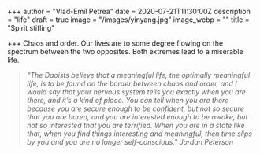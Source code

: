 +++
author = "Vlad-Emil Petrea"
date = 2020-07-21T11:30:00Z
description = "life"
draft = true
image = "/images/yinyang.jpg"
image_webp = ""
title = "Spirit stifling"

+++
Chaos and order. Our lives are to some degree flowing on the spectrum between the two opposites. Both extremes lead to a miserable life.

> _"The Daoists believe that a meaningful life, the optimally meaningful life, is to be found on the border between chaos and order, and I would say that your nervous system tells you exactly when you are there, and it’s a kind of place. You can tell when you are there because you are secure enough to be confident, but not so secure that you are bored, and you are interested enough to be awake, but not so interested that you are terrified. When you are in a state like that, when you find things interesting and meaningful, then time slips by you and you are no longer self-conscious." Jordan Peterson_